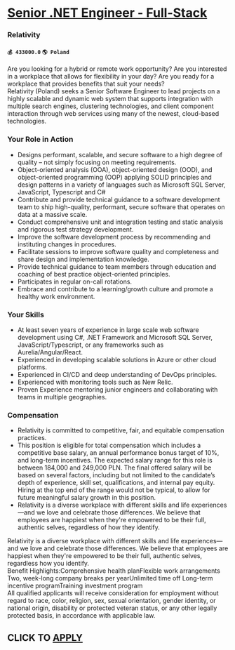 # [Senior .NET Engineer - Full-Stack](https://www.remotewlb.com/apply/senior-net-engineer-full-stack-53564)  
### Relativity  
#### `💰 433000.0` `🌎 Poland`  
Are you looking for a hybrid or remote work opportunity? Are you interested in a workplace that allows for flexibility in your day? Are you ready for a workplace that provides benefits that suit your needs?  
Relativity (Poland) seeks a Senior Software Engineer to lead projects on a highly scalable and dynamic web system that supports integration with multiple search engines, clustering technologies, and client component interaction through web services using many of the newest, cloud-based technologies.

### Your Role in Action

  * Designs performant, scalable, and secure software to a high degree of quality – not simply focusing on meeting requirements.
  * Object-oriented analysis (OOA), object-oriented design (OOD), and object-oriented programming (OOP) applying SOLID principles and design patterns in a variety of languages such as Microsoft SQL Server, JavaScript, Typescript and C#
  * Contribute and provide technical guidance to a software development team to ship high-quality, performant, secure software that operates on data at a massive scale.
  * Conduct comprehensive unit and integration testing and static analysis and rigorous test strategy development.
  * Improve the software development process by recommending and instituting changes in procedures.
  * Facilitate sessions to improve software quality and completeness and share design and implementation knowledge.
  * Provide technical guidance to team members through education and coaching of best practice object-oriented principles.
  * Participates in regular on-call rotations.
  * Embrace and contribute to a learning/growth culture and promote a healthy work environment.

### Your Skills

  * At least seven years of experience in large scale web software development using C#, .NET Framework and Microsoft SQL Server, JavaScript/Typescript, or any frameworks such as Aurelia/Angular/React.
  * Experienced in developing scalable solutions in Azure or other cloud platforms.
  * Experienced in CI/CD and deep understanding of DevOps principles.
  * Experienced with monitoring tools such as New Relic.
  * Proven Experience mentoring junior engineers and collaborating with teams in multiple geographies.

### Compensation

  * Relativity is committed to competitive, fair, and equitable compensation practices.
  * This position is eligible for total compensation which includes a competitive base salary, an annual performance bonus target of 10%, and long-term incentives. The expected salary range for this role is between 184,000 and 249,000 PLN. The final offered salary will be based on several factors, including but not limited to the candidate’s depth of experience, skill set, qualifications, and internal pay equity. Hiring at the top end of the range would not be typical, to allow for future meaningful salary growth in this position.
  * Relativity is a diverse workplace with different skills and life experiences—and we love and celebrate those differences. We believe that employees are happiest when they're empowered to be their full, authentic selves, regardless of how they identify.

Relativity is a diverse workplace with different skills and life experiences—and we love and celebrate those differences. We believe that employees are happiest when they're empowered to be their full, authentic selves, regardless how you identify.  
Benefit Highlights:Comprehensive health planFlexible work arrangements Two, week-long company breaks per yearUnlimited time off Long-term incentive programTraining investment program  
All qualified applicants will receive consideration for employment without regard to race, color, religion, sex, sexual orientation, gender identity, or national origin, disability or protected veteran status, or any other legally protected basis, in accordance with applicable law.  
## CLICK TO [APPLY](https://www.remotewlb.com/apply/senior-net-engineer-full-stack-53564)

